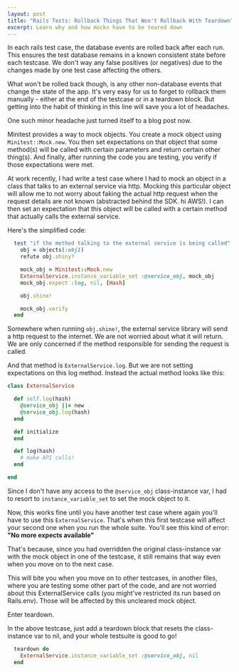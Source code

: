 ```yaml
---
layout: post
title: "Rails Tests: Rollback Things That Won't Rollback With Teardown"
excerpt: Learn why and how mocks have to be teared down
---
```


In each rails test case, the database events are rolled back after each run. This ensures the test database remains in a known consistent state before each testcase. We don't way any false positives (or negatives) due to the changes made by one test case affecting the others.

What won't be rolled back though, is any other non-database events that change the state of the app. It's very easy for us to forget to rollback them manually - either at the end of the testcase or in a teardown block. But getting into the habit of thinking in this line will save you a lot of headaches.

One such minor headache just turned itself to a blog post now.

Minitest provides a way to mock objects. You create a mock object using `Minitest::Mock.new`. You then set expectations on that object that some method(s) will be called with certain parameters and return certain other thing(s). And finally, after running the code you are testing, you verify if those expectations were met.

At work recently, I had write a test case where I had to mock an object in a class that talks to an external service via http. Mocking this particular object will allow me to not worry about faking the actual http request when the request details are not known (abstracted behind the SDK. hi AWS!). I can then set an expectation that this object will be called with a certain method that actually calls the external service.

Here's the simplified code:

```rb
  test "if the method talking to the external service is being called" do
    obj = objects(:obj1)
    refute obj.shiny?

    mock_obj = Minitest::Mock.new
    ExternalService.instance_variable_set :@service_obj, mock_obj
    mock_obj.expect :log, nil, [Hash]

    obj.shine!

    mock_obj.verify
  end
```

Somewhere when running `obj.shine!`, the external service library will send a http request to the internet. We are not worried about what it will return. We are only concerned if the method responsible for sending the request is called.

And that method is `ExternalService.log`. But we are not setting expectations on this log method. Instead the actual method looks like this:

```rb
class ExternalService

  def self.log(hash)
    @service_obj ||= new
    @service_obj.log(hash)
  end

  def initialize
  end

  def log(hash)
    # make API calls!
  end

end
```

Since I don't have any access to the `@service_obj` class-instance var, I had to resort to `instance_variable_set` to set the mock object to it.


Now, this works fine until you have another test case where again you'll have to use this `ExternalService`. That's when this first testcase will affect your second one when you run the whole suite. You'll see this kind of error: **"No more expects available"**

That's because, since you had overridden the original class-instance var with the mock object in one of the testcase, it still remains that way even when you move on to the next case.

This will bite you when you move on to other testcases, in another files, where you are testing some other part of the code, and are not worried about this ExternalService calls (you might've restricted its run based on Rails.env). Those will be affected by this uncleared mock object.

Enter teardown.

In the above testcase, just add a teardown block that resets the class-instance var to nil, and your whole testsuite is good to go!

```rb
  teardown do
    ExternalService.instance_variable_set :@service_obj, nil
  end
```
